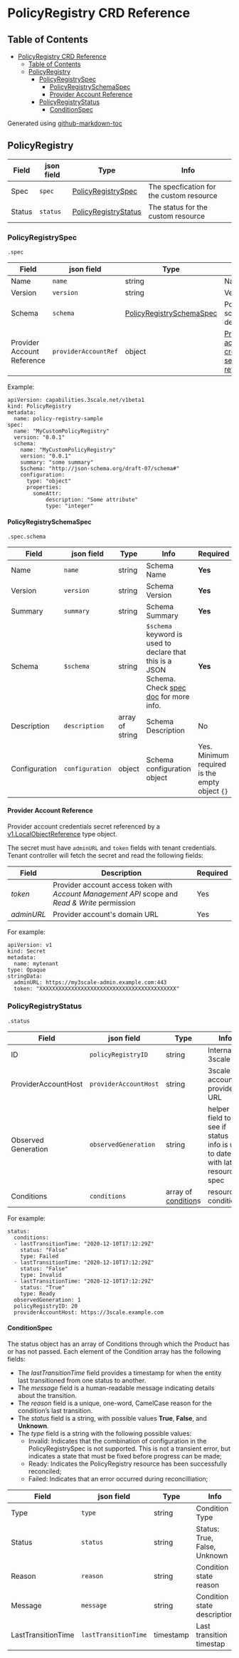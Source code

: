 # PolicyRegistry CRD Reference

## Table of Contents

* [PolicyRegistry CRD Reference](#policyregistry-crd-reference)
   * [Table of Contents](#table-of-contents)
   * [PolicyRegistry](#policyregistry)
      * [PolicyRegistrySpec](#policyregistryspec)
         * [PolicyRegistrySchemaSpec](#policyregistryschemaspec)
         * [Provider Account Reference](#provider-account-reference)
      * [PolicyRegistryStatus](#policyregistrystatus)
         * [ConditionSpec](#conditionspec)

Generated using [github-markdown-toc](https://github.com/ekalinin/github-markdown-toc)

## PolicyRegistry

| **Field** | **json field**| **Type** | **Info** |
| --- | --- | --- | --- |
| Spec | `spec` | [PolicyRegistrySpec](#policyspec) | The specfication for the custom resource |
| Status | `status` | [PolicyRegistryStatus](#policystatus) | The status for the custom resource |

### PolicyRegistrySpec

`.spec`

| **Field** | **json field**| **Type** | **Info** | **Required** |
| --- | --- | --- | --- | --- |
| Name | `name` | string | Name | **Yes** |
| Version | `version` | string | Version | **Yes** |
| Schema | `schema` | [PolicyRegistrySchemaSpec](#policyschemaspec) | PolicyRegistry schema definition | **Yes** |
| Provider Account Reference | `providerAccountRef` | object | [Provider account credentials secret reference](#provider-account-reference) | No |

Example:

```
apiVersion: capabilities.3scale.net/v1beta1
kind: PolicyRegistry
metadata:
  name: policy-registry-sample
spec:
  name: "MyCustomPolicyRegistry"
  version: "0.0.1"
  schema:
    name: "MyCustomPolicyRegistry"
    version: "0.0.1"
    summary: "some summary"
    $schema: "http://json-schema.org/draft-07/schema#"
    configuration:
      type: "object"
      properties:
        someAttr:
            description: "Some attribute"
            type: "integer"
```

#### PolicyRegistrySchemaSpec

`.spec.schema`

| **Field** | **json field**| **Type** | **Info** | **Required** |
| --- | --- | --- | --- | --- |
| Name | `name` | string | Schema Name | **Yes** |
| Version | `version` | string | Schema Version | **Yes** |
| Summary | `summary` | string | Schema Summary | **Yes** |
| Schema | `$schema` | string | `$schema` keyword is used to declare that this is a JSON Schema. Check [spec doc](https://json-schema.org/draft/2019-09/json-schema-core.html#rfc.section.8.1.1) for more info. | **Yes** |
| Description | `description` | array of string | Schema Description | No |
| Configuration | `configuration` | object | Schema configuration object | Yes. Minimum required is the empty object `{}` |

#### Provider Account Reference

Provider account credentials secret referenced by a [v1.LocalObjectReference](https://v1-15.docs.kubernetes.io/docs/reference/generated/kubernetes-api/v1.15/#localobjectreference-v1-core) type object.

The secret must have `adminURL` and `token` fields with tenant credentials.
Tenant controller will fetch the secret and read the following fields:

| **Field** | **Description** | **Required** |
| --- | --- | --- |
| *token* | Provider account access token with *Account Management API* scope and *Read & Write* permission | Yes |
| *adminURL* | Provider account's domain URL | Yes |

For example:

```
apiVersion: v1
kind: Secret
metadata:
  name: mytenant
type: Opaque
stringData:
  adminURL: https://my3scale-admin.example.com:443
  token: "XXXXXXXXXXXXXXXXXXXXXXXXXXXXXXXXXXXXXXXXXXX"
```

### PolicyRegistryStatus

`.status`

| **Field** | **json field**| **Type** | **Info** |
| --- | --- | --- | --- |
| ID | `policyRegistryID` | string | Internal 3scale ID |
| ProviderAccountHost | `providerAccountHost` | string | 3scale account's provider URL |
| Observed Generation | `observedGeneration` | string | helper field to see if status info is up to date with latest resource spec |
| Conditions | `conditions` | array of [condition](#ConditionSpec)s | resource conditions |

For example:

```
status:
  conditions:
  - lastTransitionTime: "2020-12-10T17:12:29Z"
    status: "False"
    type: Failed
  - lastTransitionTime: "2020-12-10T17:12:29Z"
    status: "False"
    type: Invalid
  - lastTransitionTime: "2020-12-10T17:12:29Z"
    status: "True"
    type: Ready
  observedGeneration: 1
  policyRegistryID: 20
  providerAccountHost: https://3scale.example.com
```

#### ConditionSpec

The status object has an array of Conditions through which the Product has or has not passed.
Each element of the Condition array has the following fields:

* The *lastTransitionTime* field provides a timestamp for when the entity last transitioned from one status to another.
* The *message* field is a human-readable message indicating details about the transition.
* The *reason* field is a unique, one-word, CamelCase reason for the condition’s last transition.
* The *status* field is a string, with possible values **True**, **False**, and **Unknown**.
* The *type* field is a string with the following possible values:
  * Invalid: Indicates that the combination of configuration in the PolicyRegistrySpec is not supported. This is not a transient error, but indicates a state that must be fixed before progress can be made;
  * Ready: Indicates the PolicyRegistry resource has been successfully reconciled;
  * Failed: Indicates that an error occurred during reconcilliation;

| **Field** | **json field**| **Type** | **Info** |
| --- | --- | --- | --- |
| Type | `type` | string | Condition Type |
| Status | `status` | string | Status: True, False, Unknown |
| Reason | `reason` | string | Condition state reason |
| Message | `message` | string | Condition state description |
| LastTransitionTime | `lastTransitionTime` | timestamp | Last transition timestap |

